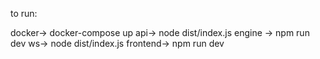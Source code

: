 to run:

docker-> docker-compose up
api-> node dist/index.js
engine -> npm run dev
ws-> node dist/index.js
frontend-> npm run dev